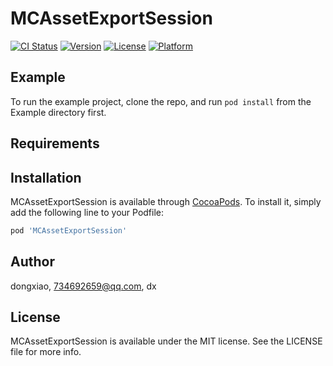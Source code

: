 # MCAssetExportSession

[![CI Status](https://img.shields.io/travis/dongxiao/MCAssetExportSession.svg?style=flat)](https://travis-ci.org/dongxiao/MCAssetExportSession)
[![Version](https://img.shields.io/cocoapods/v/MCAssetExportSession.svg?style=flat)](https://cocoapods.org/pods/MCAssetExportSession)
[![License](https://img.shields.io/cocoapods/l/MCAssetExportSession.svg?style=flat)](https://cocoapods.org/pods/MCAssetExportSession)
[![Platform](https://img.shields.io/cocoapods/p/MCAssetExportSession.svg?style=flat)](https://cocoapods.org/pods/MCAssetExportSession)

## Example

To run the example project, clone the repo, and run `pod install` from the Example directory first.

## Requirements

## Installation

MCAssetExportSession is available through [CocoaPods](https://cocoapods.org). To install
it, simply add the following line to your Podfile:

```ruby
pod 'MCAssetExportSession'
```

## Author

dongxiao, 734692659@qq.com, dx

## License

MCAssetExportSession is available under the MIT license. See the LICENSE file for more info.
